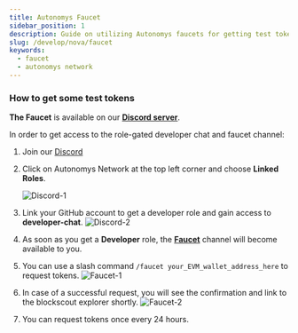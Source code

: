 ```yaml
---
title: Autonomys Faucet
sidebar_position: 1
description: Guide on utilizing Autonomys faucets for getting test tokens
slug: /develop/nova/faucet
keywords:
  - faucet
  - autonomys network
---
```


### How to get some test tokens

**The Faucet** is available on our [**Discord server**](https://autonomys.xyz/discord).


In order to get access to the role-gated developer chat and faucet channel:
1. Join our [Discord](https://autonomys.xyz/discord)
2. Click on Autonomys Network at the top left corner and choose **Linked Roles**.

   ![Discord-1](/img/developers/Discord-1.png)

3. Link your GitHub account to get a developer role and gain access to **developer-chat**. 
   ![Discord-2](/img/developers/Discord-2.png)

4. As soon as you get a **Developer** role, the [**Faucet**](https://discord.com/channels/864285291518361610/1133496871499862077) channel will become available to you. 

5. You can use a slash command `/faucet your_EVM_wallet_address_here` to request tokens. 
  ![Faucet-1](/img/developers/Faucet-1.png)

6. In case of a successful request, you will see the confirmation and link to the blockscout explorer shortly.
  ![Faucet-2](/img/developers/Faucet-2.png)

7. You can request tokens once every 24 hours.